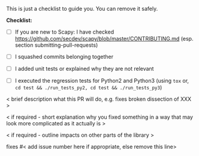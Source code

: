 This is just a checklist to guide you. You can remove it safely.


**Checklist:**
- [ ] If you are new to Scapy: I have checked https://github.com/secdev/scapy/blob/master/CONTRIBUTING.md (esp. section submitting-pull-requests)
- [ ] I squashed commits belonging together
- [ ] I added unit tests or explained why they are not relevant
- [ ] I executed the regression tests for Python2 and Python3 (using `tox` or, `cd test && ./run_tests_py2, cd test && ./run_tests_py3`)


< brief description what this PR will do, e.g. fixes broken dissection of XXX >

< if required - short explanation why you fixed something in a way that may look more complicated as it actually is >

< if required - outline impacts on other parts of the library >

fixes #< add issue number here if appropriate, else remove this line>
